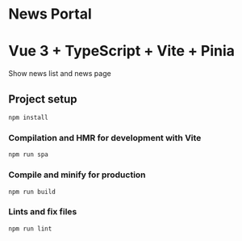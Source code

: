# News Portal

# Vue 3 + TypeScript + Vite + Pinia

Show news list and news page

## Project setup
```
npm install
```

### Compilation and HMR for development with Vite
```
npm run spa
```

### Compile and minify for production
```
npm run build
```

### Lints and fix files
```
npm run lint
```
